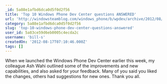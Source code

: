 ```yaml
---
_id: 5a88e1afbd6dca0d5f0d2f56
title: 'Top 10 Windows Phone Dev Center questions ANSWERED'
url: 'http://windowsteamblog.com/windows_phone/b/wpdev/archive/2012/08/10/answering-your-top-10-windows-phone-dev-center-questions.aspx'
category: 5a88e1afbd6dca0d5f0d2f56
slug: 'top-10-windows-phone-dev-center-questions-answered'
user_id: 5a83ce59d6eb0005c4ecda2c
username: 'bill-s'
createdOn: '2012-08-17T07:10:46.000Z'
tags: []
---
```


When we launched the Windows Phone Dev Center earlier this week, my colleague Ash Wahi outlined some of the improvements and new capabilities, and also asked for your feedback. Many of you said you liked the changes, others had suggestions for new ones. Thank you all.
